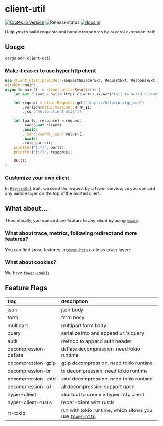 # client-util
[![Crates.io Version](https://img.shields.io/crates/v/client-util)](https://crates.io/crates/client-util)
![Release status](https://github.com/4t145/client-util/actions/workflows/test-and-release.yml/badge.svg)
[![docs.rs](https://img.shields.io/docsrs/client-util)](https://docs.rs/client-util)

Help you to build requests and handle responses by several extension trait!

## Usage
```bash
cargo add client-util
```

### Make it easier to use hyper http client
```rust
use client_util::prelude::{RequestBuilderExt, RequestExt, ResponseExt, build_https_client};
#[tokio::main]
async fn main() -> client_util::Result<()> {
    let mut client = build_https_client().expect("fail to build client");

    let request = http::Request::get("https://httpbin.org/json")
        .version(http::Version::HTTP_11)
        .json("hello client-util")?;

    let (parts, response) = request
        .send(&mut client)
        .await?
        .json::<serde_json::Value>()
        .await?
        .into_parts();
    println!("{:?}", parts);
    println!("{:?}", response);

    Ok(())
}
```

### Customize your own client

In [`RequestExt`](`crate::request::RequestExt`) trait, we send the request by a tower service, so you can add any middle layer on the top of the existed client.

## What about...
Theoretically, you can add any feature to any client by using [`tower`](https://docs.rs/tower).

###  What about trace, metrics, following redirect and more features?

You can find those features in [`tower-http`](./https://docs.rs/tower-http/latest/tower_http/) crate as tower layers.

###  What about cookies?

We have [`tower-cookie`](https://crates.io/crates/tower-cookies)

## Feature Flags
|flag                           |description                                |
|:------------------------------|:------------------------------------------|
|json                           |json body                                  |
|form                           |form body                                  |
|multipart                      |multipart form body                        |
|query                          |serialize into and append url's query      |
|auth                           |method to append auth header               |
|decompression-deflate          |deflate decompression, need tokio runtime  |
|decompression-gzip             |gzip decompression, need tokio runtime     |
|decompression-br               |br decompression, need tokio runtime       |
|decompression-zstd             |zstd decompression, need tokio runtime     |
|decompression-all              |all decompression support upon             |
|hyper-client                   |shortcut to create a hyper http client     |
|hyper-client-rustls            |hyper-client with rustls                   |
|rt-tokio                       |run with tokio runtime, which allows you use [`tower-http`](./https://docs.rs/tower-http/latest/tower_http/) |